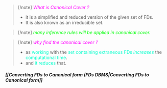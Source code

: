
>[!note] *<span style="color:#ff00ff">What is Canonical Cover ?</span>*
>- it is a simplified and reduced version of the given set of FDs.
>- It is also known as an irreducible set.

>[!note] *<span style="color:#01ff07">many inference rules will be applied in canonical cover.</span>*

>[!note] *<span style="color:#ff00ff">why find the canonical cover ?</span>*
>- as <span style="color:#00ffcc">working</span> with the <span style="color:#00ffcc">set containing extraneous FDs</span> *<span style="color:#00ffcc">increases</span>* the <span style="color:#00ffcc">computational time</span>.
>- and <span style="color:#00ffcc">it reduces</span> that.

##### *[[Converting FDs to Canonical form (FDs DBMS|Converting FDs to Canonical form]]*